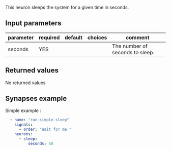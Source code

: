 
This neuron sleeps the system for a given time in seconds.

## Input parameters

| parameter | required | default | choices | comment                         |
|-----------|----------|---------|---------|---------------------------------|
| seconds   | YES      |         |         | The number of seconds to sleep. |

## Returned values

No returned values

## Synapses example

Simple example :

```yaml
  - name: "run-simple-sleep"
    signals:
      - order: "Wait for me "
    neurons:
      - sleep:
          seconds: 60
```
